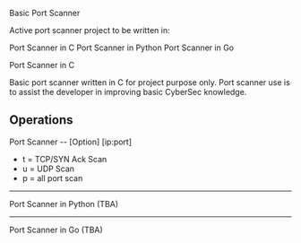 Basic Port Scanner 

Active port scanner project to be written in:

Port Scanner in C
Port Scanner in Python
Port Scanner in Go



Port Scanner in C

Basic port scanner written in C for project purpose only.
Port scanner use is to assist the developer in improving basic CyberSec knowledge.

Operations
---------------------------------
Port Scanner -- [Option] [ip:port]

- t = TCP/SYN Ack Scan
- u = UDP Scan
- p = all port scan

---------------------------------
Port Scanner in Python
(TBA)

--------------------------------
Port Scanner in Go
(TBA)
